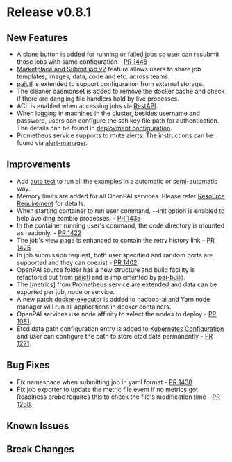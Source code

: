 # Release v0.8.1

## New Features
* A clone button is added for running or failed jobs so user can resubmit those jobs with same configuration - [PR 1448](https://github.com/Microsoft/pai/pull/1448)
* [Marketplace and Submit job v2](./docs/marketplace-and-submit-job-v2/marketplace-and-submit-job-v2.md) feature allows users to share job templates, images, data, code and etc. across teams. 
* [paictl](./docs/paictl/paictl-manual.md) is extended to support configuration from external storage.
* The cleaner daemonset is added to remove the docker cache and check if there are dangling file handlers hold by live processes.
* ACL is enabled when accessing jobs via [RestAPI](./docs/rest-server/API.md).
* When logging in machines in the cluster, besides username and password, users can configure the ssh key file path for authentication. The details can be found in [deployment configuration](./docs/pai-management/doc/cluster-bootup.md).
* Prometheus service supports to mute alerts. The instructions can be found via [alert-manager](./docs/alerting/alert-manager.md#muting-firing-alert).

## Improvements
* Add [auto test](./examples/auto-test/readme.md) to run all the examples in a automatic or semi-automatic way.
* Memory limits are added for all OpenPAI services. Please refer [Resource Requirement](https://github.com/Microsoft/pai/wiki/Resource-Requirement) for details.
* When starting container to run user command, --init option is enabled to help avoiding zombie processes. - [PR 1435](https://github.com/Microsoft/pai/pull/1435)
* In the container running user's command, the code directory is mounted as readonly. - [PR 1422](https://github.com/Microsoft/pai/pull/1422)
* The job's view page is enhanced to contain the retry history link - [PR 1425](https://github.com/Microsoft/pai/pull/1425)
* In job submission request, both user specified and random ports are supported and they can coexist - [PR 1402](https://github.com/Microsoft/pai/pull/1402)
* OpenPAI source folder has a new structure and build facility is refactored out from [paictl](./docs/pai-management/README.md) and is implemented by [pai-build](./docs/pai-build/pai-build.md). 
* The [metrics] from Prometheus service are extended and data can be exported per job, node or service.
* A new patch [docker-executor](./src/hadoop-ai/build/docker-executor.patch) is added to hadoop-ai and Yarn node manager will run all applications in docker containers.
* OpenPAI services use node affinity to select the nodes to deploy - [PR 1081](https://github.com/Microsoft/pai/pull/1081).
* Etcd data path configuration entry is added to [Kubernetes Configuration](./deployment/quick-start/kubernetes-configuration.yaml.template) and user can configure the path to store etcd data permanently - [PR 1221](https://github.com/Microsoft/pai/pull/1221).

## Bug Fixes
* Fix namespace when submitting job in yaml format - [ PR 1438 ](https://github.com/Microsoft/pai/pull/1438)
* Fix job exporter to update the metric file event if no metrics got. Readiness probe requires this to check the file's modification time - [PR 1268](https://github.com/Microsoft/pai/pull/1268).

## Known Issues

## Break Changes
